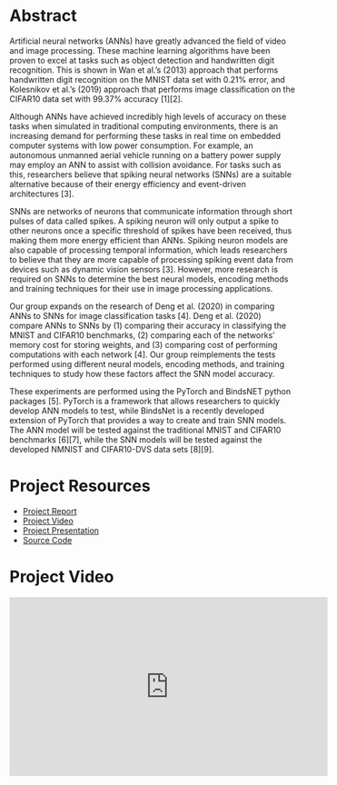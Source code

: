 # Abstract

Artificial neural networks (ANNs) have greatly advanced the field of video and image processing. These machine learning algorithms have been proven to excel at tasks such as object detection and handwritten digit recognition. This is shown in Wan et al.’s (2013) approach that performs handwritten digit recognition on the MNIST data set with 0.21% error, and Kolesnikov et al.’s (2019) approach that performs image classification on the CIFAR10 data set with 99.37% accuracy [1][2]. 

Although ANNs have achieved incredibly high levels of accuracy on these tasks when simulated in traditional computing environments, there is an increasing demand for performing these tasks in real time on embedded computer systems with low power consumption. For example, an autonomous unmanned aerial vehicle running on a battery power supply may employ an ANN to assist with collision avoidance. For tasks such as this, researchers believe that spiking neural networks (SNNs) are a suitable alternative because of their energy efficiency and event-driven architectures [3].

SNNs are networks of neurons that communicate information through short pulses of data called spikes. A spiking neuron will only output a spike to other neurons once a specific threshold of spikes have been received, thus making them more energy efficient than ANNs. Spiking neuron models are also capable of processing temporal information, which leads researchers to believe that they are more capable of processing spiking event data from devices such as dynamic vision sensors [3]. However, more research is required on SNNs to determine the best neural models, encoding methods and training techniques for their use in image processing applications.

Our group expands on the research of Deng et al. (2020) in comparing ANNs to SNNs for image classification tasks [4]. Deng et al. (2020) compare ANNs to SNNs by (1) comparing their accuracy in classifying the MNIST and CIFAR10 benchmarks, (2) comparing each of the networks’ memory cost for storing weights, and (3) comparing cost of performing computations with each network [4]. Our group reimplements the tests performed using different neural models, encoding methods, and training techniques to study how these factors affect the SNN model accuracy.

These experiments are performed using the PyTorch and BindsNET python packages [5]. PyTorch is a framework that allows researchers to quickly develop ANN models to test, while BindsNet is a recently developed extension of PyTorch that provides a way to create and train SNN models. The ANN model will be tested against the traditional MNIST and CIFAR10 benchmarks [6][7], while the SNN models will be tested against the developed NMNIST and CIFAR10-DVS data sets [8][9].

# Project Resources
- [Project Report]()
- [Project Video](https://www.youtube.com/watch?v=yVP_vmSdnkg)
- [Project Presentation](./Spiking-Neural-Networks-for-Image-Classification-Presentation.pdf)
- [Source Code](https://github.com/oshears/adv-ml-2020-snn-project)

# Project Video
<iframe width="560" height="315" src="https://www.youtube.com/embed/yVP_vmSdnkg" frameborder="0" allow="accelerometer; autoplay; clipboard-write; encrypted-media; gyroscope; picture-in-picture" allowfullscreen></iframe>
